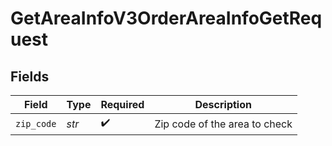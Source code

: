 # GetAreaInfoV3OrderAreaInfoGetRequest


## Fields

| Field                         | Type                          | Required                      | Description                   |
| ----------------------------- | ----------------------------- | ----------------------------- | ----------------------------- |
| `zip_code`                    | *str*                         | :heavy_check_mark:            | Zip code of the area to check |
